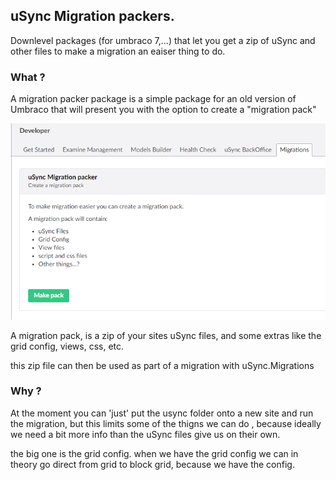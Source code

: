 ## uSync Migration packers.

Downlevel packages (for umbraco 7,...) that let you get a zip of uSync and other files to make a migration an eaiser thing to do. 

### What ? 

A migration packer package is a simple package for an old version of Umbraco that will present you with the option to create a "migration pack"

![Migrate dashboard.](img/dashboard.png)

A migration pack, is a zip of your sites uSync files, and some extras like the grid config, views, css, etc.

this zip file can then be used as part of a migration with uSync.Migrations

### Why ?

At the moment you can 'just' put the usync folder onto a new site and run the migration, but this 
limits some of the thigns we can do , because ideally we need a bit more info than the uSync files
give us on their own. 

the big one is the grid config. when we have the grid config we can in theory go direct from grid
to block grid, because we have the config.


